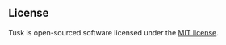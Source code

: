
## License

Tusk is open-sourced software licensed under the [MIT license](https://opensource.org/licenses/MIT).

